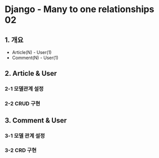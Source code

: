 # Django - Many to one relationships 02
## 1. 개요
- Article(N) - User(1)
- Comment(N) - User(1)

## 2. Article & User
### 2-1 모델관계 설정
### 2-2 CRUD 구현
## 3. Comment & User
### 3-1 모델 관계 설정
### 3-2 CRD 구현